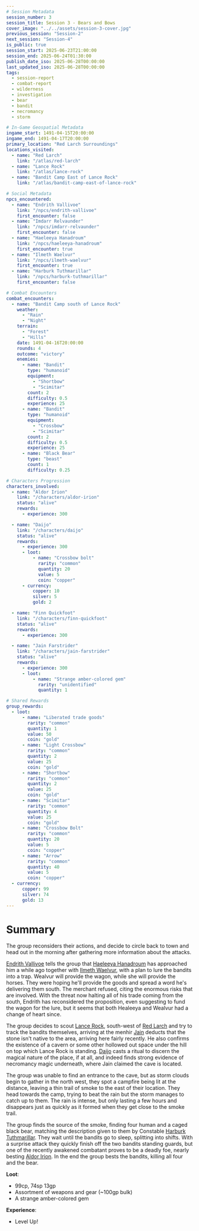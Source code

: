 ```yaml
---
# Session Metadata
session_number: 3
session_title: Session 3 - Bears and Bows
cover_image: "../../assets/session-3-cover.jpg"
previous_session: "Session-2"
next_session: "Session-4"
is_public: true
session_start: 2025-06-23T21:00:00
session_end: 2025-06-24T01:30:00
publish_date_iso: 2025-06-28T00:00:00
last_updated_iso: 2025-06-28T00:00:00
tags:
  - session-report
  - combat-report
  - wilderness
  - investigation
  - bear
  - bandit
  - necromancy
  - storm

# In-Game Geospatial Metadata
ingame_start: 1491-04-15T20:00:00
ingame_end: 1491-04-17T20:00:00
primary_location: "Red Larch Surroundings"
locations_visited:
  - name: "Red Larch"
    link: "/atlas/red-larch"
  - name: "Lance Rock"
    link: "/atlas/lance-rock"
  - name: "Bandit Camp East of Lance Rock"
    link: "/atlas/bandit-camp-east-of-lance-rock"

# Social Metadata
npcs_encountered:
  - name: "Endrith Vallivoe"
    link: "/npcs/endrith-vallivoe"
    first_encounter: false
  - name: "Imdarr Relvaunder"
    link: "/npcs/imdarr-relvaunder"
    first_encounter: false
  - name: "Haeleeya Hanadroum"
    link: "/npcs/haeleeya-hanadroum"
    first_encounter: true
  - name: "Ilmeth Waelvur"
    link: "/npcs/ilmeth-waelvur"
    first_encounter: true
  - name: "Harburk Tuthmarillar"
    link: "/npcs/harburk-tuthmarillar"
    first_encounter: false

# Combat Encounters
combat_encounters:
  - name: "Bandit Camp south of Lance Rock"
    weather:
      - "Rain"
      - "Night"
    terrain:
      - "Forest"
      - "Hills"
    date: 1491-04-16T20:00:00
    rounds: 4
    outcome: "victory"
    enemies:
      - name: "Bandit"
        type: "humanoid"
        equipment:
          - "Shortbow"
          - "Scimitar"
        count: 2
        difficulty: 0.5
        experience: 25
      - name: "Bandit"
        type: "humanoid"
        equipment:
          - "Crossbow"
          - "Scimitar"
        count: 2
        difficulty: 0.5
        experience: 25
      - name: "Black Bear"
        type: "beast"
        count: 1
        difficulty: 0.25

# Characters Progression
characters_involved:
  - name: "Aldor Irion"
    link: "/characters/aldor-irion"
    status: "alive"
    rewards:
      - experience: 300

  - name: "Daijo"
    link: "/characters/daijo"
    status: "alive"
    rewards:
      - experience: 300
      - loot:
          - name: "Crossbow bolt"
            rarity: "common"
            quantity: 20
            value: 5
            coin: "copper"
      - currency:
          copper: 10
          silver: 5
          gold: 2

  - name: "Finn Quickfoot"
    link: "/characters/finn-quickfoot"
    status: "alive"
    rewards:
      - experience: 300

  - name: "Jain Farstrider"
    link: "/characters/jain-farstrider"
    status: "alive"
    rewards:
      - experience: 300
      - loot:
          - name: "Strange amber-colored gem"
            rarity: "unidentified"
            quantity: 1

# Shared Rewards
group_rewards:
  - loot:
      - name: "Liberated trade goods"
        rarity: "common"
        quantity: 1
        value: 50
        coin: "gold"
      - name: "Light Crossbow"
        rarity: "common"
        quantity: 2
        value: 25
        coin: "gold"
      - name: "Shortbow"
        rarity: "common"
        quantity: 2
        value: 25
        coin: "gold"
      - name: "Scimitar"
        rarity: "common"
        quantity: 4
        value: 25
        coin: "gold"
      - name: "Crossbow Bolt"
        rarity: "common"
        quantity: 20
        value: 5
        coin: "copper"
      - name: "Arrow"
        rarity: "common"
        quantity: 40
        value: 5
        coin: "copper"
  - currency:
      copper: 99
      silver: 74
      gold: 13
---
```


# Summary

The group reconsiders their actions, and decide to circle back to town and head out in the morning after gathering more information about the attacks.

[Endrith Vallivoe](/npcs/endrith-vallivoe) tells the group that [Haeleeya Hanadroum](/npcs/haeleeya-hanadroum) has approached him a while ago together with [Ilmeth Waelvur](/npcs/ilmeth-waelvur), with a plan to lure the bandits into a trap. Wealvur will provide the wagon, while she will provide the horses. They were hoping he'll provide the goods and spread a word he's delivering them south. The merchant refused, citing the enormous risks that are involved. With the threat now halting all of his trade coming from the south, Endrith has reconsidered the proposition, even suggesting to fund the wagon for the lure, but it seems that both Healeeya and Wealvur had a change of heart since.

The group decides to scout [Lance Rock](/atlas/lance-rock), south-west of [Red Larch](/atlas/red-larch) and try to track the bandits themselves, arriving at the menhir [Jain](/characters/jain-farstrider) deducts that the stone isn't native to the area, arriving here fairly recently. He also confirms the existence of a cavern or some other hollowed out space under the hill on top which Lance Rock is standing. [Daijo](/characters/daijo) casts a ritual to discern the magical nature of the place, if at all, and indeed finds strong evidence of necromancy magic underneath, where Jain claimed the cave is located.

The group was unable to find an entrance to the cave, but as storm clouds begin to gather in the north west, they spot a campfire being lit at the distance, leaving a thin trail of smoke to the east of their location. They head towards the camp, trying to beat the rain but the storm manages to catch up to them. The rain is intense, but only lasting a few hours and disappears just as quickly as it formed when they get close to the smoke trail.

The group finds the source of the smoke, finding four human and a caged black bear, matching the description given to them by Constable [Harburk Tuthmarillar](/npcs/harburk-tuthmarillar). They wait until the bandits go to sleep, splitting into shifts. With a surprise attack they quickly finish off the two bandits standing guards, but one of the recently awakened combatant proves to be a deadly foe, nearly besting [Aldor Irion](/characters/aldor-irion). In the end the group bests the bandits, killing all four and the bear.

**Loot**:

- 99cp, 74sp 13gp
- Assortment of weapons and gear (~100gp bulk)
- A strange amber-colored gem

**Experience**:

- Level Up!
